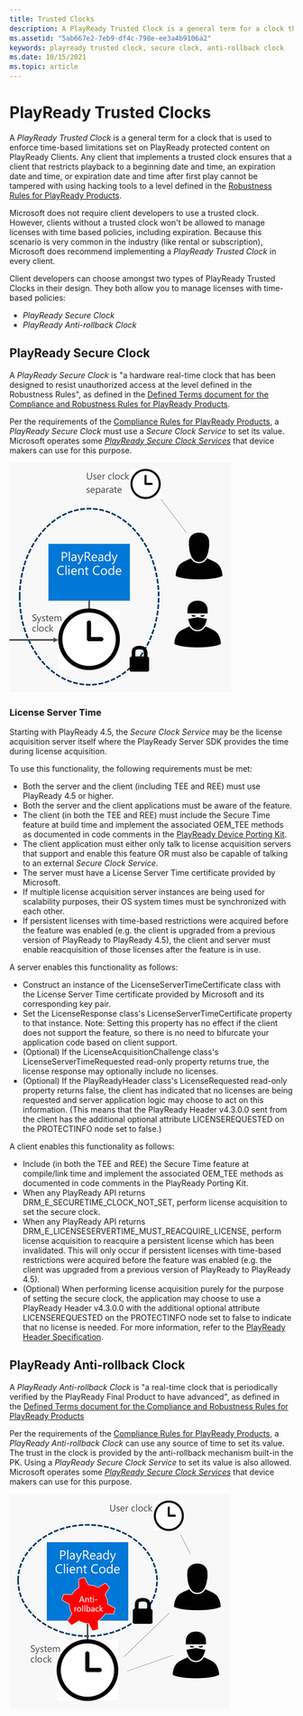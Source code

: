 ```yaml
---
title: Trusted Clocks
description: A PlayReady Trusted Clock is a general term for a clock that is used to enforce time-based limitations set to PlayReady protected content on PlayReady Clients.
ms.assetid: "5ab667e2-7eb9-df4c-798e-ee3a4b9106a2"
keywords: playready trusted clock, secure clock, anti-rollback clock
ms.date: 10/15/2021
ms.topic: article
---
```


# PlayReady Trusted Clocks

A *PlayReady Trusted Clock* is a general term for a clock that is used to enforce time-based limitations set on PlayReady protected content on PlayReady Clients. Any client that implements a trusted clock ensures that a client that restricts playback to a beginning date and time, an expiration date and time, or expiration date and time after first play cannot be tampered with using hacking tools to a level defined in the [Robustness Rules for PlayReady Products](https://www.microsoft.com/playready/licensing/compliance/).

Microsoft does not require client developers to use a trusted clock. However, clients without a trusted clock won't be allowed to manage licenses with time based policies, including expiration. Because this scenario is very common in the industry (like rental or subscription), Microsoft does recommend implementing a *PlayReady Trusted Clock* in every client.

Client developers can choose amongst two types of PlayReady Trusted Clocks in their design. They both allow you to manage licenses with time-based policies:

- *PlayReady Secure Clock*
- *PlayReady Anti-rollback Clock*

## PlayReady Secure Clock

A *PlayReady Secure Clock* is "a hardware real-time clock that has been designed to resist unauthorized access at the level defined in the Robustness Rules", as defined in the [Defined Terms document for the Compliance and Robustness Rules for PlayReady Products](https://www.microsoft.com/playready/licensing/compliance/).

Per the requirements of the [Compliance Rules for PlayReady Products](https://www.microsoft.com/playready/licensing/compliance/), a *PlayReady Secure Clock* must use a *Secure Clock Service* to set its value. Microsoft operates some [*PlayReady Secure Clock Services*](../Overview/secure-clock-services.md) that device makers can use for this purpose.

![PlayReady Secure Clock](../images/secure_clock.png)

### License Server Time

Starting with PlayReady 4.5, the *Secure Clock Service* may be the license acquisition server itself where the PlayReady Server SDK provides the time during license acquisition.

To use this functionality, the following requirements must be met:

- Both the server and the client (including TEE and REE) must use PlayReady 4.5 or higher.
- Both the server and the client applications must be aware of the feature.
- The client (in both the TEE and REE) must include the Secure Time feature at build time and implement the associated OEM_TEE methods as documented in code comments in the [PlayReady Device Porting Kit](/playready/overview/device-porting-kit).
- The client application must either only talk to license acquisition servers that support and enable this feature OR must also be capable of talking to an external *Secure Clock Service*.
- The server must have a License Server Time certificate provided by Microsoft.
- If multiple license acquisition server instances are being used for scalability purposes, their OS system times must be synchronized with each other.
- If persistent licenses with time-based restrictions were acquired before the feature was enabled (e.g. the client is upgraded from a previous version of PlayReady to PlayReady 4.5), the client and server must enable reacquisition of those licenses after the feature is in use.

A server enables this functionality as follows:

- Construct an instance of the LicenseServerTimeCertificate class with the License Server Time certificate provided by Microsoft and its corresponding key pair.
- Set the LicenseResponse class's LicenseServerTimeCertificate property to that instance. Note: Setting this property has no effect if the client does not support the feature, so there is no need to bifurcate your application code based on client support.
- (Optional) If the LicenseAcquisitionChallenge class's LicenseServerTimeRequested read-only property returns true, the license response may optionally include no licenses.
- (Optional) If the PlayReadyHeader class's LicenseRequested read-only property returns false, the client has indicated that no licenses are being requested and server application logic may choose to act on this information. (This means that the PlayReady Header v4.3.0.0 sent from the client has the additional optional attribute LICENSEREQUESTED on the PROTECTINFO node set to false.)

A client enables this functionality as follows:

- Include (in both the TEE and REE) the Secure Time feature at compile/link time and implement the associated OEM_TEE methods as documented in code comments in the PlayReady Porting Kit.
- When any PlayReady API returns DRM_E_SECURETIME_CLOCK_NOT_SET, perform license acquisition to set the secure clock.
- When any PlayReady API returns DRM_E_LICENSESERVERTIME_MUST_REACQUIRE_LICENSE, perform license acquisition to reacquire a persistent license which has been invalidated. This will only occur if persistent licenses with time-based restrictions were acquired before the feature was enabled (e.g. the client was upgraded from a previous version of PlayReady to PlayReady 4.5).
- (Optional) When performing license acquisition purely for the purpose of setting the secure clock, the application may choose to use a PlayReady Header v4.3.0.0 with the additional optional attribute LICENSEREQUESTED on the PROTECTINFO node set to false to indicate that no license is needed. For more information, refer to the [PlayReady Header Specification](../Specifications/playready-header-specification.md).

## PlayReady Anti-rollback Clock

A *PlayReady Anti-rollback Clock* is "a real-time clock that is periodically verified by the PlayReady Final Product to have advanced", as defined in the [Defined Terms document for the Compliance and Robustness Rules for PlayReady Products](https://www.microsoft.com/playready/licensing/compliance/)

Per the requirements of the [Compliance Rules for PlayReady Products](https://www.microsoft.com/playready/licensing/compliance/), a *PlayReady Anti-rollback Clock* can use any source of time to set its value. The trust in the clock is provided by the anti-rollback mechanism built-in the PK. Using a *PlayReady Secure Clock Service* to set its value is also allowed. Microsoft operates some [*PlayReady Secure Clock Services*](../Overview/secure-clock-services.md) that device makers can use for this purpose.

![PlayReady Anti-rollback Clock](../images/anti_rollback_clock.png)
